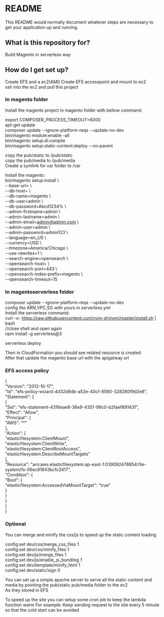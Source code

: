 # README #  
  
This README would normally document whatever steps are necessary to get your application up and running.  
  
## What is this repository for? ##  
  
Build Magento in serverless way  
  
## How do I get set up? ##  
  
Create EFS and a ec2(AMI)
Create EFS accesspoint and mount to ec2  
ssh into the ec2 and pull this project  
  
  
### In magento folder ###  
Install the magento project in magento folder with bellow command: 
 
export COMPOSER_PROCESS_TIMEOUT=6000  
apt-get update  
composer update --ignore-platform-reqs --update-no-dev  
bin/magento module:enable -all  
bin/magento setup:di:compile  
bin/magento setup:static-content:deploy --no-parent  
  
copy the pub/static to <EFS>/pub/static  
copy the pub/media to <EFS>/pub/media  
Create a symlink for var folder to <EFS>/var  
  
Install the magento:  
bin/magento setup:install \  
--base-url=<URL> \  
--db-host=<DB URL> \  
--db-name=magento \  
--db-user=admin \  
--db-password=Abcd1234% \  
--admin-firstname=admin \  
--admin-lastname=admin \  
--admin-email=admin@admin.com \  
--admin-user=admin \  
--admin-password=admin123 \  
--language=en_US \  
--currency=USD \  
--timezone=America/Chicago \  
--use-rewrites=1 \  
--search-engine=opensearch \  
--opensearch-host=<OPEN SEARCH URL> \  
--opensearch-port=443 \  
--opensearch-index-prefix=magento \  
--opensearch-timeout=15  
  
### In magentoserverless folder ###  
composer update --ignore-platform-reqs --update-no-dev  
config the ARN,VPC,SG with yours in serverless.yml  
Install the serverless command:  
curl -o- https://raw.githubusercontent.com/nvm-sh/nvm/master/install.sh | bash  
//close shell and open again  
npm install -g serverless@3  
  
serverless deploy  
  
Then in CloudFormation you should see related resource is created  
After that update the magento base url with the apigatway url  
  
  
### EFS access policy ###  
  
  
{  
    "Version": "2012-10-17",  
    "Id": "efs-policy-wizard-4d32d9db-a52e-40c1-8560-328280f9d2e6",  
    "Statement": [  
        {  
            "Sid": "efs-statement-4316eae8-36e9-4351-99c0-b2faef891431",  
            "Effect": "Allow",  
            "Principal": {  
                "AWS": "*"  
            },  
            "Action": [  
                "elasticfilesystem:ClientMount",  
                "elasticfilesystem:ClientWrite",  
                "elasticfilesystem:ClientRootAccess",  
                "elasticfilesystem:DescribeMountTargets"  
            ],  
            "Resource": "arn:aws:elasticfilesystem:ap-east-1:039092478854:file-system/fs-06ec91843bcfc2417",  
            "Condition": {  
                "Bool": {  
                    "elasticfilesystem:AccessedViaMountTarget": "true"  
                }  
            }  
        }  
    ]  
}  
  
### Optional ###  
  
You can merge and minify the css/js to speed up the static content loading  
  
config:set dev/css/merge_css_files 1  
config:set dev/css/minify_files 1  
config:set dev/js/merge_files 1  
config:set dev/js/enable_js_bundling 1  
config:set dev/template/minify_html 1  
config:set dev/static/sign 0  
  
You can set up a simple apache server to serve all the static content and media by pointing the pub/static pub/media folder to the ec2  
As they stored in EFS

To speed up the site you can setup some cron job to keep the lambda function warm
For example:
Keep sending request to the site every 5 minute so that the cold start can be avoided